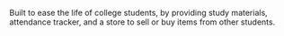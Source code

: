 Built to ease the life of college students, by providing study materials, attendance tracker, and a store to sell or buy items from other students.

